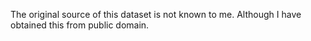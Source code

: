 The original source of this dataset is not known to me. Although I have obtained this from public domain.